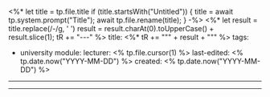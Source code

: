 <%* let title = tp.file.title
  if (title.startsWith("Untitled")) {
    title = await tp.system.prompt("Title");
    await tp.file.rename(title);
  } 
-%>
<%*
  let result = title.replace(/-/g, ' ')
  result = result.charAt(0).toUpperCase() + result.slice(1);
  tR += "---"
%>
title:  <%* tR += "\"" + result + "\"" %>
tags:
  - university
module:
lecturer:
<% tp.file.cursor(1) %>
last-edited: <% tp.date.now("YYYY-MM-DD") %>
created: <% tp.date.now("YYYY-MM-DD") %>
---
---